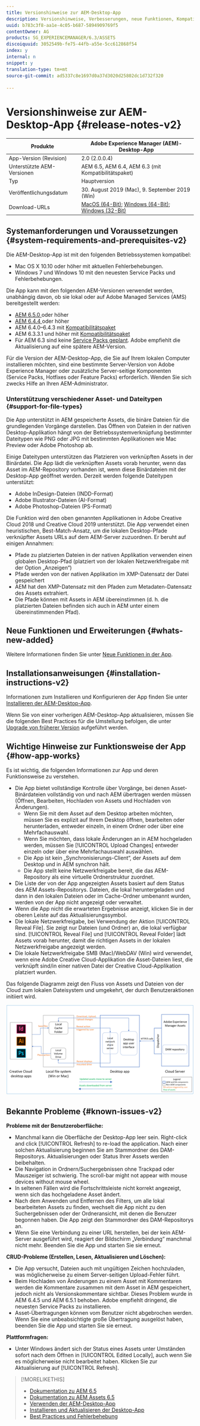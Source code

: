 ```yaml
---
title: Versionshinweise zur AEM-Desktop-App
description: Versionshinweise, Verbesserungen, neue Funktionen, Kompatibilität und Downloadlinks für die AEM-Desktop-App.
uuid: b783c3f8-aa1e-4c05-b687-5894909769f5
contentOwner: AG
products: SG_EXPERIENCEMANAGER/6.3/ASSETS
discoiquuid: 3052549b-fe75-44fb-a55e-5cc612868f54
index: y
internal: n
snippet: y
translation-type: tm+mt
source-git-commit: ad5337c8e1697d0a37d3020d25802dc1d732f320

---
```



# Versionshinweise zur AEM-Desktop-App {#release-notes-v2}

| Produkte | Adobe Experience Manager (AEM)-Desktop-App |
|---------------|--------------------------------------------------------------------|
| App-Version (Revision) | 2.0 (2.0.0.4) |
| Unterstützte AEM-Versionen | AEM 6.5, AEM 6.4, AEM 6.3 (mit Kompatibilitätspaket) |
| Typ | Hauptversion |
| Veröffentlichungsdatum | 30. August 2019 (Mac), 9. September 2019 (Win) |
| Download-URLs | [MacOS (64-Bit)](https://download.macromedia.com/aem-assets-companion-app/aem-desktop-osx-2.0.0.4.dmg); [Windows (64-Bit)](https://download.macromedia.com/aem-assets-companion-app/aem-desktop-win64-2.0.0.4.exe); [Windows (32-Bit)](https://download.macromedia.com/aem-assets-companion-app/aem-desktop-win32-2.0.0.4.exe) |

## Systemanforderungen und Voraussetzungen {#system-requirements-and-prerequisites-v2}

Die AEM-Desktop-App ist mit den folgenden Betriebssystemen kompatibel:

* Mac OS X 10.10 oder höher mit aktuellen Fehlerbehebungen.
* Windows 7 und Windows 10 mit den neuesten Service Packs und Fehlerbehebungen.

Die App kann mit den folgenden AEM-Versionen verwendet werden, unabhängig davon, ob sie lokal oder auf Adobe Managed Services (AMS) bereitgestellt werden:

* [AEM 6.5.0 ](https://helpx.adobe.com/experience-manager/6-5/release-notes.html) oder höher
* [AEM 6.4.4 ](https://helpx.adobe.com/experience-manager/6-4/release-notes/sp-release-notes.html) oder höher
* AEM 6.4.0–6.4.3 mit [Kompatibilitätspaket](https://www.adobeaemcloud.com/content/marketplace/marketplaceProxy.html?packagePath=/content/companies/public/adobe/packages/cq640/featurepack/adobe-asset-link-support)
* AEM 6.3.3.1 und höher mit [Kompatibilitätspaket](https://www.adobeaemcloud.com/content/marketplace/marketplaceProxy.html?packagePath=/content/companies/public/adobe/packages/cq640/featurepack/adobe-asset-link-support)
* Für AEM 6.3 sind keine [Service Packs geplant](https://helpx.adobe.com/experience-manager/maintenance-releases-roadmap.html). Adobe empfiehlt die Aktualisierung auf eine spätere AEM-Version.

Für die Version der AEM-Desktop-App, die Sie auf Ihrem lokalen Computer installieren möchten, sind eine bestimmte Server-Version von Adobe Experience Manager oder zusätzliche Server-seitige Komponenten (Service Packs, Hotfixes oder Feature Packs) erforderlich. Wenden Sie sich zwecks Hilfe an Ihren AEM-Administrator.

### Unterstützung verschiedener Asset- und Dateitypen {#support-for-file-types}

Die App unterstützt in AEM gespeicherte Assets, die binäre Dateien für die grundlegenden Vorgänge darstellen. Das Öffnen von Dateien in der nativen Desktop-Applikation hängt von der Betriebssystemverknüpfung bestimmter Dateitypen wie PNG oder JPG mit bestimmten Applikationen wie Mac Preview oder Adobe Photoshop ab.

Einige Dateitypen unterstützen das Platzieren von verknüpften Assets in der Binärdatei. Die App lädt die verknüpften Assets vorab herunter, wenn das Asset im AEM-Repository vorhanden ist, wenn diese Binärdateien mit der Desktop-App geöffnet werden. Derzeit werden folgende Dateitypen unterstützt:

* Adobe InDesign-Dateien (INDD-Format)
* Adobe Illustrator-Dateien (AI-Format)
* Adobe Photoshop-Dateien (PS-Format)

Die Funktion wird den oben genannten Applikationen in Adobe Creative Cloud 2018 und Creative Cloud 2019 unterstützt. Die App verwendet einen heuristischen, Best-Match-Ansatz, um die lokalen Desktop-Pfade verknüpfter Assets URLs auf dem AEM-Server zuzuordnen. Er beruht auf einigen Annahmen:

* Pfade zu platzierten Dateien in der nativen Applikation verwenden einen globalen Desktop-Pfad (platziert von der lokalen Netzwerkfreigabe mit der Option „Anzeigen“)
* Pfade werden von der nativen Applikation im XMP-Datensatz der Datei gespeichert
* AEM hat den XMP-Datensatz mit den Pfaden zum Metadaten-Datensatz des Assets extrahiert.
* Die Pfade können mit Assets in AEM übereinstimmen (d. h. die platzierten Dateien befinden sich auch in AEM unter einem übereinstimmenden Pfad).

## Neue Funktionen und Erweiterungen {#whats-new-added}

Weitere Informationen finden Sie unter [Neue Funktionen in der App](introduction.md#whats-new-v2).

## Installationsanweisungen {#installation-instructions-v2}

Informationen zum Installieren und Konfigurieren der App finden Sie unter [Installieren der AEM-Desktop-App](install-upgrade.md).

Wenn Sie von einer vorherigen AEM-Desktop-App aktualisieren, müssen Sie die folgenden Best Practices für die Umstellung befolgen, die unter [Upgrade von früherer Version](install-upgrade.md#upgrade-from-previous-version) aufgeführt werden.

## Wichtige Hinweise zur Funktionsweise der App {#how-app-works}

Es ist wichtig, die folgenden Informationen zur App und deren Funktionsweise zu verstehen.

* Die App bietet vollständige Kontrolle über Vorgänge, bei denen Asset-Binärdateien vollständig von und nach AEM übertragen werden müssen (Öffnen, Bearbeiten, Hochladen von Assets und Hochladen von Änderungen).
   * Wenn Sie mit dem Asset auf dem Desktop arbeiten möchten, müssen Sie es explizit auf Ihrem Desktop öffnen, bearbeiten oder herunterladen, entweder einzeln, in einem Ordner oder über eine Mehrfachauswahl.
   * Wenn Sie möchten, dass lokale Änderungen an in AEM hochgeladen werden, müssen Sie [!UICONTROL Upload Changes] entweder einzeln oder über eine Mehrfachauswahl auswählen.
   * Die App ist kein „Synchronisierungs-Client“, der Assets auf dem Desktop und in AEM synchron hält.
   * Die App stellt keine Netzwerkfreigabe bereit, die das AEM-Repository als eine virtuelle Ordnerstruktur zuordnet.
* Die Liste der von der App angezeigten Assets basiert auf dem Status des AEM Assets-Repositorys. Dateien, die lokal heruntergeladen und dann in den lokalen Dateien oder im Cache-Ordner umbenannt wurden, werden von der App nicht angezeigt oder verwaltet.
* Wenn die App nicht die erwarteten Ergebnisse anzeigt, klicken Sie in der oberen Leiste auf das Aktualisierungssymbol.
* Die lokale Netzwerkfreigabe, bei Verwendung der Aktion [!UICONTROL Reveal File]. Sie zeigt nur Dateien (und Ordner) an, die lokal verfügbar sind. [!UICONTROL Reveal File] und [!UICONTROL Reveal Folder] lädt Assets vorab herunter, damit die richtigen Assets in der lokalen Netzwerkfreigabe angezeigt werden.
* Die lokale Netzwerkfreigabe SMB (Mac)/WebDAV (Win) wird verwendet, wenn eine Adobe Creative Cloud-Applikation die Asset-Dateien liest, die verknüpft sind/in einer nativen Datei der Creative Cloud-Applikation platziert wurden.

Das folgende Diagramm zeigt den Fluss von Assets und Dateien von der Cloud zum lokalen Dateisystem und umgekehrt, der durch Benutzeraktionen initiiert wird.

![Fluss von Assets vom AEM-Server zu nativen Desktop-Applikationen über die Desktop-App](assets/da20_flow_diagram.png)

## Bekannte Probleme {#known-issues-v2}

**Probleme mit der Benutzeroberfläche:**
* Manchmal kann die Oberfläche der Desktop-App leer sein. Right-click and click [!UICONTROL Refresh] to re-load the application. Nach einer solchen Aktualisierung beginnen Sie am Stammordner des DAM-Repositorys. Aktualisierungen oder Status Ihrer Assets werden beibehalten. <!-- CQ-4270267 -->
* Die Navigation in Ordnern/Suchergebnissen ohne Trackpad oder Mauszeiger ist schwierig. The scroll-bar might not appear with mouse devices without mouse wheel. <!-- CQ-4269947 -->
* In seltenen Fällen wird die Fortschrittsleiste nicht korrekt angezeigt, wenn sich das hochgeladene Asset ändert.
* Nach dem Anwenden und Entfernen des Filters, um alle lokal bearbeiteten Assets zu finden, wechselt die App nicht zu den Suchergebnissen oder der Ordneransicht, mit denen die Benutzer begonnen haben. Die App zeigt den Stammordner des DAM-Repositorys an.
* Wenn Sie eine Verbindung zu einer URL herstellen, bei der kein AEM-Server ausgeführt wird, reagiert der Bildschirm „Verbindung“ manchmal nicht mehr. Beenden Sie die App und starten Sie sie erneut.

**CRUD-Probleme (Erstellen, Lesen, Aktualisieren und Löschen):**
* Die App versucht, Dateien auch mit ungültigen Zeichen hochzuladen, was möglicherweise zu einem Server-seitigen Upload-Fehler führt. <!-- CQ-4273652 -->
* Beim Hochladen von Änderungen zu einem Asset mit Kommentaren werden die Kommentare zusammen mit dem Asset in AEM gespeichert, jedoch nicht als Versionskommentare sichtbar. Dieses Problem wurde in AEM 6.4.5 und AEM 6.5.1 behoben. Adobe empfiehlt dringend, die neuesten Service Packs zu installieren. <!-- CQ-4268990 -->
* Asset-Übertragungen können vom Benutzer nicht abgebrochen werden. Wenn Sie eine unbeabsichtigte große Übertragung ausgelöst haben, beenden Sie die App und starten Sie sie erneut. <!-- CQ-4278940 -->

**Plattformfragen:**
* Unter Windows ändert sich der Status eines Assets unter Umständen sofort nach dem Öffnen in [!UICONTROL Edited Locally], auch wenn Sie es möglicherweise nicht bearbeitet haben. Klicken Sie zur Aktualisierung auf [!UICONTROL Refresh].

>[!MORELIKETHIS]
>
>* [Dokumentation zu AEM 6.5](https://helpx.adobe.com/support/experience-manager/6-5.html)
>* [Dokumentation zu AEM Assets 6.5](https://docs.adobe.com/content/help/en/experience-manager-64/assets/home.html)
>* [Verwenden der AEM-Desktop-App](using.md)
>* [Installieren und Aktualisieren der Desktop-App](install-upgrade.md)
>* [Best Practices und Fehlerbehebung](troubleshoot.md)


